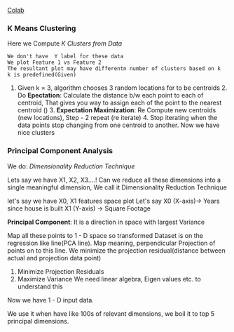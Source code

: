 [Colab](https://colab.research.google.com/drive/1IEN9OQ-GdF52SF2V4_6G7xyKTjZ8KZNU?usp=sharing)
### K Means Clustering
Here we Compute *K Clusters from Data*

	We don't have  Y label for these data
	We plot Feature 1 vs Feature 2
	The resultant plot may have differentn number of clusters based on k
	k is predefined(Given)
	
1. Given k = 3, algorithm chooses 3 random locations for to be centroids
	2. Do **Epectation**: Calculate the distance b/w each point to each of centroid, That gives you way to assign each of the point to the nearest centroid ()
	3. **Expectation Maximization**: Re Compute new centroids (new locations), Step - 2 repeat (re iterate)
	4. Stop iterating when the data points stop changing from one centroid to another. Now we have nice clusters

### Principal Component Analysis
We do: *Dimensionality Reduction Technique*


Lets say we have X1, X2, X3....! Can we reduce all these dimensions into a single meaningful dimension, We call it Dimensionality Reduction Technique

let's say we have X0, X1 features space plot
Let's say X0  (X-axis)-> Years since house is built X1 (Y-axis) -> Square Footage

**Principal Component**: It is a direction in space with largest Variance

Map all these points to 1 - D  space so transformed Dataset is on the regression like line(PCA line). Map meaning, perpendicular Projection of points on to this line. 
We minimize the projection residual(distance between actual and projection data point)
1. Minimize Projection Residuals
2. Maximize Variance
We need linear algebra, Eigen values etc. to understand this

Now we have 1 - D input data.

We use it when have like 100s of relevant dimensions, we boil it to top 5 principal dimensions.








